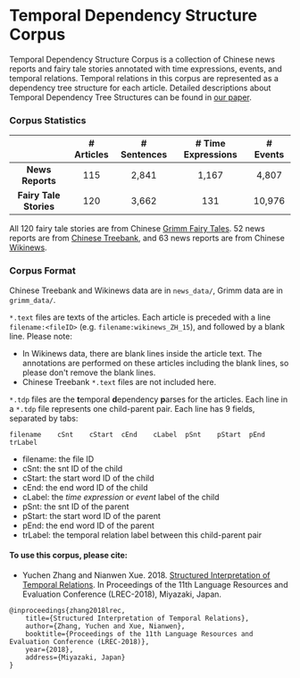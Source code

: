 # Temporal Dependency Structure Corpus

Temporal Dependency Structure Corpus is a collection of Chinese news reports and fairy tale stories annotated with time expressions, events, and temporal relations. Temporal relations in this corpus are represented as a dependency tree structure for each article. Detailed descriptions about Temporal Dependency Tree Structures can be found in [our paper](https://arxiv.org/pdf/1808.07599.pdf).

### Corpus Statistics


|  | # Articles | # Sentences | # Time Expressions | # Events |
| :---: | :---: | :---: | :---: | :---: |
| **News Reports** | 115 | 2,841 | 1,167 | 4,807 |
| **Fairy Tale Stories** | 120 | 3,662 | 131 | 10,976 | 

All 120 fairy tale stories are from Chinese [Grimm Fairy Tales](https://www.grimmstories.com/zh/grimm-tonghua). 52 news reports are from [Chinese Treebank](https://catalog.ldc.upenn.edu/LDC2016T13), and 63 news reports are from Chinese [Wikinews](https://zh.wikinews.org).


### Corpus Format

Chinese Treebank and Wikinews data are in ```news_data/```, Grimm data are in ```grimm_data/```. 

```*.text``` files are texts of the articles. Each article is preceded with a line ```filename:<fileID>``` (e.g. ```filename:wikinews_ZH_15```), and followed by a blank line. Please note:

- In Wikinews data, there are blank lines inside the article text. The annotations are performed on these articles including the blank lines, so please don't remove the blank lines.
- Chinese Treebank `*.text` files are not included here.

```*.tdp``` files are the **t**emporal **d**ependency **p**arses for the articles. Each line in a ```*.tdp``` file represents one child-parent pair. Each line has 9 fields, separated by tabs:

```
filename    cSnt    cStart  cEnd    cLabel  pSnt    pStart  pEnd    trLabel
```
- filename: the file ID
- cSnt: the snt ID of the child
- cStart: the start word ID of the child
- cEnd: the end word ID of the child
- cLabel: the *time expression* or *event* label of the child
- pSnt: the snt ID of the parent
- pStart: the start word ID of the parent
- pEnd: the end word ID of the parent
- trLabel: the temporal relation label between this child-parent pair

#### To use this corpus, please cite:

- Yuchen Zhang and Nianwen Xue. 2018. [Structured Interpretation of Temporal Relations](https://arxiv.org/pdf/1808.07599.pdf). In Proceedings of the 11th Language Resources and Evaluation Conference (LREC-2018), Miyazaki, Japan.

```
@inproceedings{zhang2018lrec,
    title={Structured Interpretation of Temporal Relations},
    author={Zhang, Yuchen and Xue, Nianwen},
    booktitle={Proceedings of the 11th Language Resources and Evaluation Conference (LREC-2018)},
    year={2018},
    address={Miyazaki, Japan}
}
```
